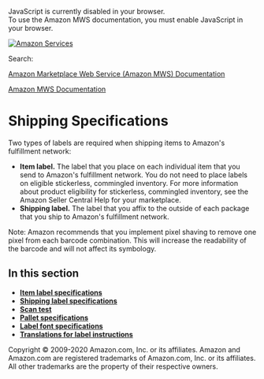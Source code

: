 <div id="MWSDX_noscript">

JavaScript is currently disabled in your browser.  
To use the Amazon MWS documentation, you must enable JavaScript in your
browser.

</div>

<div id="MWSDX_divtop">

[![Amazon
Services](https://images-na.ssl-images-amazon.com/images/G/08/mwsportal/fr_FR/amazonservices.gif "Amazon Services")](http://services.amazon.fr)

<div id="MWSDX_search">

<span id="MWSDX_searchlbl">Search:</span>

</div>

  
<span id="MWSDX_titlebar">[Amazon Marketplace Web Service (Amazon MWS)
Documentation](https://developer.amazonservices.fr/gp/mws/docs.html)</span>

</div>

<div id="MWSDX_divbottom">

<div id="MWSDX_divleft">

<div id="MWSDX_toc">

</div>

</div>

<div id="MWSDX_divright">

<div id="MWSDX_content">

<span id="MWSDX_breadcrumbs">[Amazon MWS
Documentation](https://developer.amazonservices.fr/gp/mws/docs.html)</span>

<div id="FBAGuide_Specs" class="nested0">

# Shipping Specifications

<div class="body">

Two types of labels are required when shipping items to <span
class="ph">Amazon's fulfillment network</span>:

-   **Item label.** The label that you place on each individual item
    that you send to <span class="ph">Amazon's fulfillment
    network</span>. You do not need to place labels on eligible
    stickerless, commingled inventory. For more information about
    product eligibility for stickerless, commingled inventory, see the
    Amazon Seller Central Help for your marketplace.
-   **Shipping label.** The label that you affix to the outside of each
    package that you ship to <span class="ph">Amazon's fulfillment
    network</span>.

<div class="note note">

<span class="notetitle">Note:</span> Amazon recommends that you
implement pixel shaving to remove one pixel from each barcode
combination. This will increase the readability of the barcode and will
not affect its symbology.

</div>

</div>

<div class="related-links">

## In this section

-   **[Item label
    specifications](../fba_guide/FBAGuide_ItemLabelSpec.md)**  
-   **[Shipping label
    specifications](../fba_guide/FBAGuide_ShipLabelSpec.md)**  
-   **[Scan test](../fba_guide/FBAGuide_ScanTest.md)**  
-   **[Pallet specifications](../fba_guide/FBAGuide_PalletSpec.md)**  
-   **[Label font
    specifications](../fba_guide/FBAGuide_LabelFontSpec.md)**  
-   **[Translations for label
    instructions](../fba_guide/FBAGuide_TranslateLabelInst.md)**  

</div>

</div>

<div id="MWSDX_footer">

Copyright © 2009-2020 Amazon.com, Inc. or its affiliates. Amazon and
Amazon.com are registered trademarks of Amazon.com, Inc. or its
affiliates. All other trademarks are the property of their respective
owners.

</div>

</div>

</div>

<div style="clear: both;">

</div>

</div>
